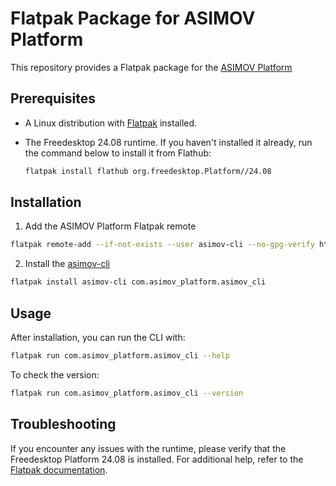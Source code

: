 # Flatpak Package for ASIMOV Platform
This repository provides a Flatpak package for the [ASIMOV Platform]

## **Prerequisites**

- A Linux distribution with [Flatpak](https://flatpak.org/setup/) installed.
- The Freedesktop 24.08 runtime. If you haven't installed it already, run the command below to install it from Flathub:

    ```bash
    flatpak install flathub org.freedesktop.Platform//24.08
    ```

## Installation

1. Add the ASIMOV Platform Flatpak remote

```bash
flatpak remote-add --if-not-exists --user asimov-cli --no-gpg-verify https://asimov-platform.github.io/flatpak
```

2. Install the [asimov-cli]

```bash
flatpak install asimov-cli com.asimov_platform.asimov_cli
```

## Usage

After installation, you can run the CLI with:

```bash
flatpak run com.asimov_platform.asimov_cli --help
```

To check the version:

```bash
flatpak run com.asimov_platform.asimov_cli --version
```

## Troubleshooting

If you encounter any issues with the runtime, please verify that the Freedesktop Platform 24.08 is installed. For additional help, refer to the  [Flatpak documentation](https://docs.flatpak.org/).

[ASIMOV Platform]: https://github.com/asimov-platform
[asimov-cli]: https://github.com/asimov-platform/asimov-cli
